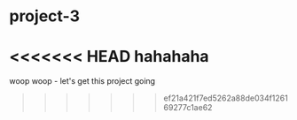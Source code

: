 # project-3
<<<<<<< HEAD
hahahaha
=======
woop woop - let's get this project going 
>>>>>>> ef21a421f7ed5262a88de034f126169277c1ae62
